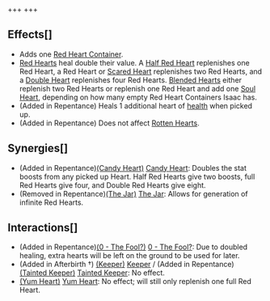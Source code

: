 +++
+++

Effects[]
---------


* Adds one [Red Heart Container](/wiki/Red_Heart_Container "Red Heart Container").
* [Red Hearts](/wiki/Red_Hearts "Red Hearts") heal double their value. A [Half Red Heart](/wiki/Hearts#Half_Red_Heart "Hearts") replenishes one Red Heart, a Red Heart or [Scared Heart](/wiki/Scared_Heart "Scared Heart") replenishes two Red Hearts, and a [Double Heart](/wiki/Hearts#Double_Heart "Hearts") replenishes four Red Hearts. [Blended Hearts](/wiki/Hearts#Blended_Heart "Hearts") either replenish two Red Hearts or replenish one Red Heart and add one [Soul Heart](/wiki/Health#Soul_Hearts "Health"), depending on how many empty Red Heart Containers Isaac has.
* (Added in Repentance) Heals 1 additional heart of [health](/wiki/Health "Health") when picked up.
* (Added in Repentance) Does not affect [Rotten Hearts](/wiki/Rotten_Hearts "Rotten Hearts").


Synergies[]
-----------


* (Added in Repentance)[(Candy Heart)](/wiki/Candy_Heart "Candy Heart") [Candy Heart](/wiki/Candy_Heart "Candy Heart"): Doubles the stat boosts from any picked up Heart. Half Red Hearts give two boosts, full Red Hearts give four, and Double Red Hearts give eight.
* (Removed in Repentance)[(The Jar)](/wiki/The_Jar "The Jar") [The Jar](/wiki/The_Jar "The Jar"): Allows for generation of infinite Red Hearts.


Interactions[]
--------------


* (Added in Repentance)[(0 - The Fool?)](/wiki/Cards_and_Runes "0 - The Fool?") [0 - The Fool?](/wiki/Cards_and_Runes "Cards and Runes"): Due to doubled healing, extra hearts will be left on the ground to be used for later.
* (Added in Afterbirth †)  [(Keeper)](/wiki/Keeper "Keeper") [Keeper](/wiki/Keeper "Keeper") / (Added in Repentance)  [(Tainted Keeper)](/wiki/Tainted_Keeper "Tainted Keeper") [Tainted Keeper](/wiki/Tainted_Keeper "Tainted Keeper"): No effect.
* [(Yum Heart)](/wiki/Yum_Heart "Yum Heart") [Yum Heart](/wiki/Yum_Heart "Yum Heart"): No effect; will still only replenish one full Red Heart.


